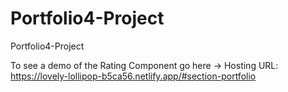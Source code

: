# Portfolio4-Project
Portfolio4-Project

To see a demo of the Rating Component go here -> Hosting URL: https://lovely-lollipop-b5ca56.netlify.app/#section-portfolio

